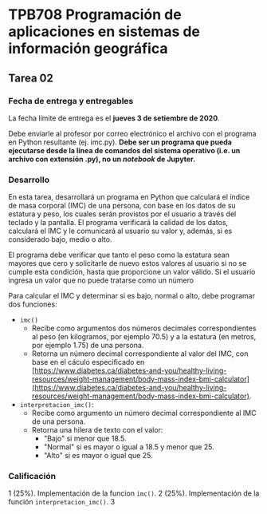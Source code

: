 # TPB708 Programación de aplicaciones en sistemas de información geográfica
## Tarea 02

### Fecha de entrega y entregables
La fecha límite de entrega es el **jueves 3 de setiembre de 2020**.

Debe enviarle al profesor por correo electrónico el archivo con el programa en Python resultante (ej. imc.py). **Debe ser un programa que pueda ejecutarse desde la línea de comandos del sistema operativo (i.e. un archivo con extensión .py), no un *notebook* de Jupyter.**

### Desarrollo
En esta tarea, desarrollará un programa en Python que calculará el índice de masa corporal (IMC) de una persona, con base en los datos de su estatura y peso, los cuales serán provistos por el usuario a través del teclado y la pantalla. El programa verificará la calidad de los datos, calculará el IMC y le comunicará al usuario su valor y, además, si es considerado bajo, medio o alto.

El programa debe verificar que tanto el peso como la estatura sean mayores que cero y solicitarle de nuevo estos valores al usuario si no se cumple esta condición, hasta que proporcione un valor válido. Si el usuario ingresa un valor que no puede tratarse como un número

Para calcular el IMC y determinar si es bajo, normal o alto, debe programar dos funciones:
- ```imc()```
    - Recibe como argumentos dos números decimales correspondientes al peso (en kilogramos, por ejemplo 70.5) y a la estatura (en metros, por ejemplo 1.75) de una persona.
    - Retorna un número decimal correspondiente al valor del IMC, con base en el cáculo especificado en [https://www.diabetes.ca/diabetes-and-you/healthy-living-resources/weight-management/body-mass-index-bmi-calculator](https://www.diabetes.ca/diabetes-and-you/healthy-living-resources/weight-management/body-mass-index-bmi-calculator). 
- ```interpretacion_imc()```:
    - Recibe como argumento un número decimal correspondiente al IMC de una persona.
    - Retorna una hilera de texto con el valor:
        - "Bajo" si menor que 18.5.
        - "Normal" si es mayor o igual a 18.5 y menor que 25.
        - "Alto" si es mayor o igual que 25.

### Calificación
1 (25%). Implementación de la funcion ```imc()```.
2 (25%). Implementación de la función ```interpretacion_imc()```.
3 
